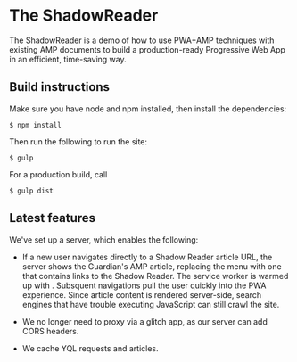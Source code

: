 # The ShadowReader

The ShadowReader is a demo of how to use PWA+AMP techniques with existing AMP documents to build a production-ready Progressive Web App in an efficient, time-saving way.

## Build instructions

Make sure you have node and npm installed, then install the dependencies:

    $ npm install

Then run the following to run the site:

    $ gulp

For a production build, call

    $ gulp dist

## Latest features

We've set up a server, which enables the following:

- If a new user navigates directly to a Shadow Reader article URL, the server shows the Guardian's AMP article, replacing the menu with one that contains links to the Shadow Reader. The service worker is warmed up with <amp-install-serviceworker>.  Subsquent navigations pull the user quickly into the PWA experience.  Since article content is rendered server-side, search engines that have trouble executing JavaScript can still crawl the site.

- We no longer need to proxy via a glitch app, as our server can add CORS headers.

- We cache YQL requests and articles.
